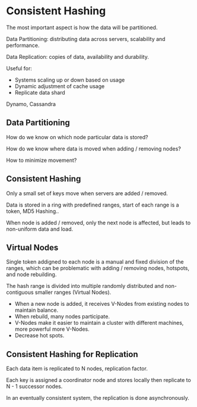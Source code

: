 # Consistent Hashing

The most important aspect is how the data will be partitioned.

Data Partitioning: distributing data across servers, scalability and performance.

Data Replication: copies of data, availability and durability.

Useful for:

-   Systems scaling up or down based on usage
-   Dynamic adjustment of cache usage
-   Replicate data shard

Dynamo, Cassandra

## Data Partitioning

How do we know on which node particular data is stored?

How do we know where data is moved when adding / removing nodes?

How to minimize movement?

## Consistent Hashing

Only a small set of keys move when servers are added / removed.

Data is stored in a ring with predefined ranges, start of each range is a token, MD5 Hashing..

When node is added / removed, only the next node is affected, but leads to non-uniform data and load.

## Virtual Nodes

Single token addigned to each node is a manual and fixed division of the ranges, which can be problematic with adding / removing nodes, hotspots, and node rebuilding.

The hash range is divided into multiple randomly distributed and non-contiguous smaller ranges (Virtual Nodes).

-   When a new node is added, it receives V-Nodes from existing nodes to maintain balance.
-   When rebuild, many nodes participate.
-   V-Nodes make it easier to maintain a cluster with different machines, more powerful more V-Nodes.
-   Decrease hot spots.

## Consistent Hashing for Replication

Each data item is replicated to N nodes, replication factor.

Each key is assigned a coordinator node and stores locally then replicate to N - 1 successor nodes.

In an eventually consistent system, the replication is done asynchronously.





